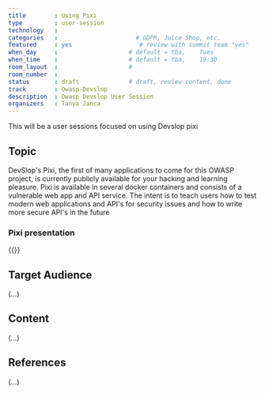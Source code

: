 ```yaml
---
title        : Using Pixi
type         : user-session
technology   :
categories   :                      # GDPR, Juice Shop, etc.
featured     : yes                   # review with summit team "yes"
when_day     :                    # default = tba,    Tues
when_time    :                    # default = tba,    19:30
room_layout  :                    #
room_number  :
status       : draft              # draft, review-content, done
track        : Owasp-Devslop
description  : Owasp Devslop User Session
organizers   : Tanya Janca
---
```


This will be a user sessions focused on using Devslop pixi

## Topic

DevSlop's Pixi, the first of many applications to come for this OWASP project, is currently publicly available for your hacking and learning pleasure. Pixi is available in several docker containers and consists of a vulnerable web app and API service.  The intent is to teach users how to test modern web applications and API's for security issues and how to write more secure API's in the future

### Pixi presentation

{{<slideshare id="77849742" >}}

## Target Audience

(...)

## Content

(...)

## References

(...)
